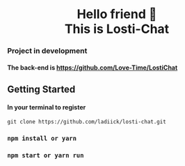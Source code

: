 <h1 align="center"> Hello friend 👋
<br>
This is Losti-Chat 
</h1>

### Project in development

#### The back-end is https://github.com/Love-Time/LostiChat

## Getting Started

#### In your terminal to register

    git clone https://github.com/ladiick/losti-chat.git

### `npm install or yarn`
### `npm start or yarn run`

